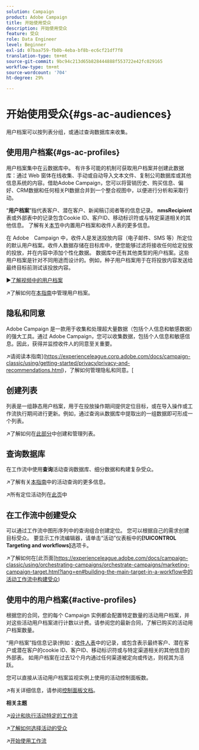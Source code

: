 ```yaml
---
solution: Campaign
product: Adobe Campaign
title: 开始使用受众
description: 开始使用受众
feature: 受众
role: Data Engineer
level: Beginner
exl-id: 07baa759-fb0b-4eba-bf8b-ec6cf21df7f8
translation-type: tm+mt
source-git-commit: 9bc94c213d65b828444888f553722e42fc029165
workflow-type: tm+mt
source-wordcount: '704'
ht-degree: 29%

---
```


# 开始使用受众{#gs-ac-audiences}

用户档案可以按列表分组，或通过查询数据库来收集。

## 使用用户档案{#gs-ac-profiles}

用户档案集中在云数据库中。 有许多可能的机制可获取用户档案并创建此数据库：通过 Web 窗体在线收集、手动或自动导入文本文件、复制公司数据库或其他信息系统的内容。借助Adobe Campaign，您可以将营销历史、购买信息、偏好、CRM数据和任何相关PI数据合并到一个整合视图中，以便进行分析和采取行动。

“**用户档案**”指代表客户、潜在客户、新闻稿订阅者等的信息记录。
**nmsRecipient**&#x200B;表或外部表中的记录包含Cookie ID、客户ID、移动标识符或与特定渠道相关的其他信息。 了解有关[本节](../dev/datamodel.md#ootb-profiles)中内置用户档案和收件人表的更多信息。

在 Adobe　Campaign 中，收件人是发送投放内容（电子邮件、SMS 等）所定位的默认用户档案。收件人数据存储在目标库中，使您能够过滤将接收任何给定投放的投放，并在内容中添加个性化数据。 数据库中还有其他类型的用户档案。这些用户档案是针对不同用途而设计的。例如，种子用户档案用于在将投放内容发送给最终目标前测试该投放内容。

:arrow_forward:[了解视频中的用户档案](https://video.tv.adobe.com/v/35611?quality=12)

:arrow_upper_right:了解如何在[本指南](https://experienceleague.adobe.com/docs/campaign-classic/using/getting-started/profile-management/about-profiles.html/?target=_blank)中管理用户档案。

## 隐私和同意

Adobe Campaign 是一款用于收集和处理超大量数据（包括个人信息和敏感数据）的强大工具。通过 Adobe Campaign，您可以收集数据，包括个人信息和敏感信息。因此，获得并监控收件人的同意至关重要。

:arrow_upper_right:请阅读本指南](https://experienceleague.corp.adobe.com/docs/campaign-classic/using/getting-started/privacy/privacy-and-recommendations.html)，了解如何管理隐私和同意。[


## 创建列表

列表是一组静态用户档案，用于在投放操作期间提供定位目标，或在导入操作或工作流执行期间进行更新。例如，通过查询从数据库中提取出的一组数据即可形成一个列表。

:arrow_upper_right:了解如何在[此部分](https://experienceleague.adobe.com/docs/campaign-classic/using/getting-started/profile-management/creating-and-managing-lists.html)中创建和管理列表。

## 查询数据库

在工作流中使用&#x200B;**查询**&#x200B;活动查询数据库、细分数据和构建复杂受众。

:arrow_upper_right:了解有关[本指南](https://experienceleague.adobe.com/docs/campaign-classic/using/automating-with-workflows/introduction/targeting-data.html)中的活动查询的更多信息。

:arrow_upper_right:所有定位活动列在[此页](https://experienceleague.adobe.com/docs/campaign-classic/using/automating-with-workflows/targeting-activities/about-targeting-activities.html)中

## 在工作流中创建受众

可以通过工作流中图形序列中的查询组合创建定位。 您可以根据自己的需求创建目标受众。 要显示工作流编辑器，请单击“活动”仪表板中的&#x200B;**[!UICONTROL Targeting and workflows]**&#x200B;选项卡。

:arrow_upper_right:了解如何在[此页面]https://experienceleague.adobe.com/docs/campaign-classic/using/orchestrating-campaigns/orchestrate-campaigns/marketing-campaign-target.html?lang=en#building-the-main-target-in-a-workflow中的活动工作流中构建受众)


## 使用中的用户档案{#active-profiles}

根据您的合同，您的每个 Campaign 实例都会配置特定数量的活动用户档案，并对这些活动用户档案进行计数以计费。请参阅您的最新合同，了解已购买的活动用户档案数量。

“用户档案”指信息记录(例如：[收件人表](../dev/datamodel.md)中的记录，或包含表示最终客户、潜在客户或潜在客户的cookie ID、客户ID、移动标识符或与特定渠道相关的其他信息的外部表。 如用户档案在过去12个月内通过任何渠道被定向或传达，则视其为活跃。

您可以直接从活动用户档案监视实例上使用的活动控制面板数。

:arrow_upper_right:有关详细信息，请参阅[控制面板文档](https://docs.adobe.com/content/help/en/control-panel/using/performance-monitoring/active-profiles-monitoring.html)。


**相关主题**

:arrow_upper_right:[设计和执行活动特定的工作流](https://experienceleague.adobe.com/docs/campaign-classic/using/automating-with-workflows/introduction/building-a-workflow.html)

:arrow_upper_right:[了解如何选择活动的受众](https://experienceleague.adobe.com/docs/campaign-classic/using/orchestrating-campaigns/orchestrate-campaigns/marketing-campaign-target.html)

:arrow_upper_right:[开始使用工作流](https://experienceleague.adobe.com/docs/campaign-classic/using/automating-with-workflows/introduction/about-workflows.html)

